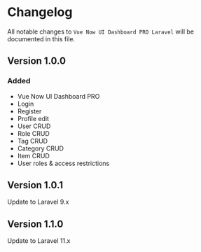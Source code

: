 # Changelog

All notable changes to `Vue Now UI Dashboard PRO Laravel`  will be documented in this file.

## Version 1.0.0

### Added
- Vue Now UI Dashboard PRO
- Login
- Register
- Profile edit
- User CRUD
- Role CRUD
- Tag CRUD
- Category CRUD
- Item CRUD
- User roles & access restrictions

## Version 1.0.1
Update to Laravel 9.x

## Version 1.1.0
Update to Laravel 11.x
